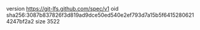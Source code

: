 version https://git-lfs.github.com/spec/v1
oid sha256:3087b837826f3d819ad9dce50ed540e2ef793d7a15b5f64152806214247bf2a2
size 3522

